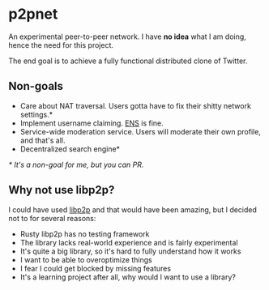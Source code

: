 # p2pnet

An experimental peer-to-peer network.
I have **no idea** what I am doing, hence the need for this project.

The end goal is to achieve a fully functional distributed clone of Twitter.

## Non-goals

- Care about NAT traversal. Users gotta have to fix their shitty network settings.*
- Implement username claiming. [ENS](https://ens.domains/) is fine.
- Service-wide moderation service. Users will moderate their own profile, and that's all.
- Decentralized search engine*

_* It's a non-goal for me, but *you* can PR._

## Why not use libp2p?
  
I could have used [libp2p](https://libp2p.io/) and that would have been amazing, but I decided not to for several reasons:
- Rusty libp2p has no testing framework
- The library lacks real-world experience and is fairly experimental
- It's quite a big library, so it's hard to fully understand how it works
- I want to be able to overoptimize things
- I fear I could get blocked by missing features
- It's a learning project after all, why would I want to use a library?
